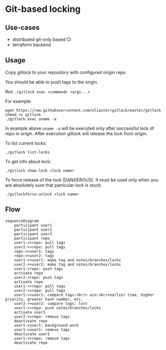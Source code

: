 # Git-based locking

## Use-cases

- distributed git-only based CI
- terraform backend

## Usage

Copy gitlock to your repository with configured origin repo.

You should be able to push tags to the origin.

Run `./gitlock exec <command> <args...>`

For example:

```
wget https://raw.githubusercontent.com/eliastor/gitlock/master/gitlock
chmod +x gitlock
./gitlock exec uname -a
```

In example above `uname -a` will be executed only after successful lock of repo in origin.
After execution gitlock will release the lock from origin.

To list current locks:

```
./gitlock list-locks
```

To get info about lock:

```
./gitlock show-lock <lock name>
```

To force release of the lock (DANGEROUS).
It must be used only when you are absolutely sure that particular lock is stuck.

```
./gitlockforce-unlock <lock name>
```

## Flow

```mermaid
sequenceDiagram
    participant user1
    participant user2
    participant user3
    participant repo
    user1->>repo: pull tags
    user2->>repo: pull tags
    repo->>user1: tags
    repo->>user2: tags
    user1->>user1: make tag and notes/branches/locks
    user2->>user2: make tag and notes/branches/locks
    user1->repo: push tags
    activate repo
    user2->repo: push tags
    activate repo
    user1->>repo: pull tags
    user2->>repo: pull tags
    user1->>user1: compare tags:<br/> win:<br/>earlier time, higher priority, greater hash number, etc.
    user2->>user2: compare tags: lost
    user1->>repo: push notes/branches/locks
    activate user1
    user2->>repo: remove tags
    deactivate repo
    user1->user1: background work
    user1->user1: remove tags
    deactivate user1
    user1->>repo: remove tags
    deactivate repo

```

